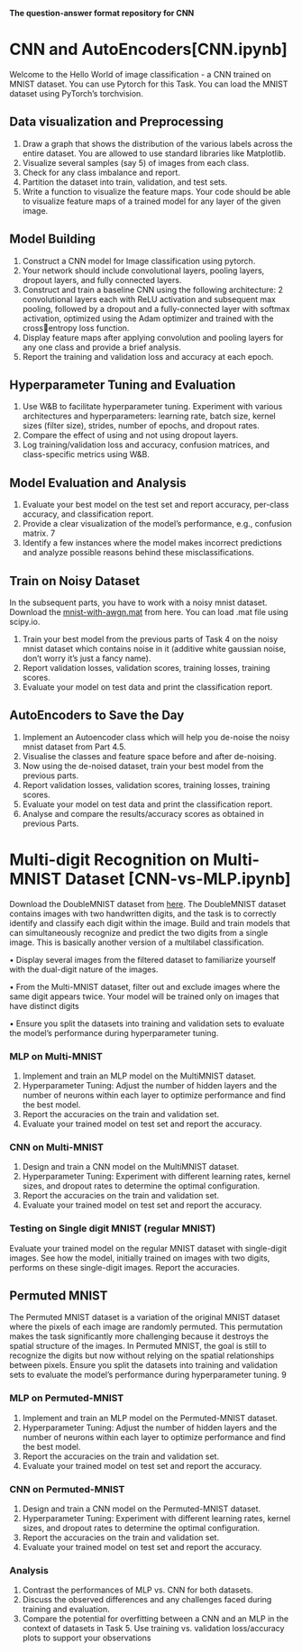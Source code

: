 **The question-answer format repository for CNN**

# CNN and AutoEncoders[CNN.ipynb]
Welcome to the Hello World of image classification - a CNN trained on MNIST
dataset. You can use Pytorch for this Task. You can load the MNIST dataset
using PyTorch’s torchvision.
## Data visualization and Preprocessing 
1. Draw a graph that shows the distribution of the various labels across the
entire dataset. You are allowed to use standard libraries like Matplotlib.
2. Visualize several samples (say 5) of images from each class.
3. Check for any class imbalance and report.
4. Partition the dataset into train, validation, and test sets.
5. Write a function to visualize the feature maps. Your code should be able
to visualize feature maps of a trained model for any layer of the given
image.
## Model Building 
1. Construct a CNN model for Image classification using pytorch.
2. Your network should include convolutional layers, pooling layers, dropout
layers, and fully connected layers.
3. Construct and train a baseline CNN using the following architecture: 2
convolutional layers each with ReLU activation and subsequent max pooling, followed by a dropout and a fully-connected layer with softmax activation, optimized using the Adam optimizer and trained with the crossentropy loss function.
4. Display feature maps after applying convolution and pooling layers for any
one class and provide a brief analysis.
5. Report the training and validation loss and accuracy at each epoch.
## Hyperparameter Tuning and Evaluation
1. Use W&B to facilitate hyperparameter tuning. Experiment with various
architectures and hyperparameters: learning rate, batch size, kernel sizes
(filter size), strides, number of epochs, and dropout rates.
2. Compare the effect of using and not using dropout layers.
3. Log training/validation loss and accuracy, confusion matrices, and class-specific metrics using W&B.
## Model Evaluation and Analysis
1. Evaluate your best model on the test set and report accuracy, per-class
accuracy, and classification report.
2. Provide a clear visualization of the model’s performance, e.g., confusion
matrix.
7
3. Identify a few instances where the model makes incorrect predictions and
analyze possible reasons behind these misclassifications.
## Train on Noisy Dataset
In the subsequent parts, you have to work with a noisy mnist dataset. Download
the [mnist-with-awgn.mat](https://iiitaphyd-my.sharepoint.com/:f:/g/personal/khushi_agarwal_students_iiit_ac_in/EnXYjh3ZU7xAtuz_NsvtB_MBhJHSL7EQzSJdeyPu8j8Khg?e=c09dfv) from here. You can load .mat file using scipy.io.
1. Train your best model from the previous parts of Task 4 on the noisy
mnist dataset which contains noise in it (additive white gaussian noise,
don’t worry it’s just a fancy name).
2. Report validation losses, validation scores, training losses, training scores.
3. Evaluate your model on test data and print the classification report.
## AutoEncoders to Save the Day
1. Implement an Autoencoder class which will help you de-noise the noisy
mnist dataset from Part 4.5.
2. Visualise the classes and feature space before and after de-noising.
3. Now using the de-noised dataset, train your best model from the previous
parts.
4. Report validation losses, validation scores, training losses, training scores.
5. Evaluate your model on test data and print the classification report.
6. Analyse and compare the results/accuracy scores as obtained in previous Parts.

# Multi-digit Recognition on Multi-MNIST Dataset [CNN-vs-MLP.ipynb]
Download the DoubleMNIST dataset from [here](https://drive.google.com/file/d/1MqQCdLt9TVE3joAMw4FwJp_B8F-htrAo/view). The DoubleMNIST dataset
contains images with two handwritten digits, and the task is to correctly identify
and classify each digit within the image.
Build and train models that can simultaneously recognize and predict the
two digits from a single image. This is basically another version of a multilabel
classification.  

• Display several images from the filtered dataset to familiarize yourself with
the dual-digit nature of the images.  

• From the Multi-MNIST dataset, filter out and exclude images where the
same digit appears twice. Your model will be trained only on images that
have distinct digits  

• Ensure you split the datasets into training and validation sets to evaluate
the model’s performance during hyperparameter tuning.  

### MLP on Multi-MNIST
1. Implement and train an MLP model on the MultiMNIST dataset.
2. Hyperparameter Tuning: Adjust the number of hidden layers and the
number of neurons within each layer to optimize performance and find
the best model.
3. Report the accuracies on the train and validation set.
4. Evaluate your trained model on test set and report the accuracy.
### CNN on Multi-MNIST
1. Design and train a CNN model on the MultiMNIST dataset.
2. Hyperparameter Tuning: Experiment with different learning rates, kernel
sizes, and dropout rates to determine the optimal configuration.
3. Report the accuracies on the train and validation set.
4. Evaluate your trained model on test set and report the accuracy.
### Testing on Single digit MNIST (regular MNIST)
Evaluate your trained model on the regular MNIST dataset with single-digit
images. See how the model, initially trained on images with two digits, performs
on these single-digit images. Report the accuracies.
## Permuted MNIST 
The Permuted MNIST dataset is a variation of the original MNIST dataset
where the pixels of each image are randomly permuted. This permutation makes
the task significantly more challenging because it destroys the spatial structure
of the images. In Permuted MNIST, the goal is still to recognize the digits but
now without relying on the spatial relationships between pixels.
Ensure you split the datasets into training and validation sets to evaluate
the model’s performance during hyperparameter tuning.
9
### MLP on Permuted-MNIST
1. Implement and train an MLP model on the Permuted-MNIST dataset.
2. Hyperparameter Tuning: Adjust the number of hidden layers and the
number of neurons within each layer to optimize performance and find
the best model.
3. Report the accuracies on the train and validation set.
4. Evaluate your trained model on test set and report the accuracy.
### CNN on Permuted-MNIST
1. Design and train a CNN model on the Permuted-MNIST dataset.
2. Hyperparameter Tuning: Experiment with different learning rates, kernel
sizes, and dropout rates to determine the optimal configuration.
3. Report the accuracies on the train and validation set.
4. Evaluate your trained model on test set and report the accuracy.
### Analysis
1. Contrast the performances of MLP vs. CNN for both datasets.
2. Discuss the observed differences and any challenges faced during training
and evaluation.
3. Compare the potential for overfitting between a CNN and an MLP in the
context of datasets in Task 5. Use training vs. validation loss/accuracy
plots to support your observations
